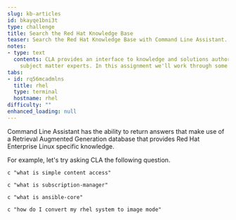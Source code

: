 ```yaml
---
slug: kb-articles
id: bkayqe1bni3t
type: challenge
title: Search the Red Hat Knowledge Base
teaser: Search the Red Hat Knowledge Base with Command Line Assistant.
notes:
- type: text
  contents: CLA provides an interface to knowledge and solutions authored by Red Hat
    subject matter experts. In this assignment we'll work through some examples.
tabs:
- id: rq56mcadmlns
  title: rhel
  type: terminal
  hostname: rhel
difficulty: ""
enhanced_loading: null
---
```


Command Line Assistant has the ability to return answers that make use of a Retrieval Augmented Generation database that provides Red Hat Enterprise Linux specific knowledge.

For example, let's try asking CLA the following question.

```bash,run
c "what is simple content access"
```

```bash,run
c "what is subscription-manager"
```

```bash,run
c "what is ansible-core"
```

```bash,run
c "how do I convert my rhel system to image mode"
```